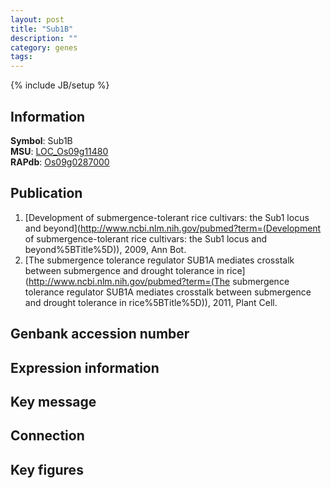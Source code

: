 ```yaml
---
layout: post
title: "Sub1B"
description: ""
category: genes
tags: 
---
```

{% include JB/setup %}

## Information
__Symbol__: Sub1B  
__MSU__: [LOC_Os09g11480](http://rice.plantbiology.msu.edu/cgi-bin/ORF_infopage.cgi?orf=LOC_Os09g11480)  
__RAPdb__: [Os09g0287000](http://rapdb.dna.affrc.go.jp/viewer/gbrowse_details/irgsp1?name=Os09g0287000)  

## Publication
1. [Development of submergence-tolerant rice cultivars: the Sub1 locus and beyond](http://www.ncbi.nlm.nih.gov/pubmed?term=(Development of submergence-tolerant rice cultivars: the Sub1 locus and beyond%5BTitle%5D)), 2009, Ann Bot.
2. [The submergence tolerance regulator SUB1A mediates crosstalk between submergence and drought tolerance in rice](http://www.ncbi.nlm.nih.gov/pubmed?term=(The submergence tolerance regulator SUB1A mediates crosstalk between submergence and drought tolerance in rice%5BTitle%5D)), 2011, Plant Cell.

## Genbank accession number

## Expression information

## Key message

## Connection

## Key figures


